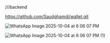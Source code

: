 ///backend

https://github.com/Saudghamdi/wallet.git 


![WhatsApp Image 2025-10-04 at 6 06 07 PM](https://github.com/user-attachments/assets/3e075bf3-3673-4ad6-a54d-6e61a521b4da)

![WhatsApp Image 2025-10-04 at 6 06 07 PM (1)](https://github.com/user-attachments/assets/3086d709-e0af-49c2-a652-998e782637b2)

